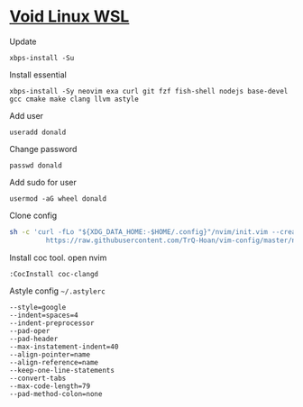 # [Void Linux WSL](https://github.com/am11/VoidWSL)

Update
```
xbps-install -Su
```

Install essential
```
xbps-install -Sy neovim exa curl git fzf fish-shell nodejs base-devel gcc cmake make clang llvm astyle
```

Add user
```
useradd donald
```

Change password
```
passwd donald
```

Add sudo for user
```
usermod -aG wheel donald
```

Clone config
```sh
sh -c 'curl -fLo "${XDG_DATA_HOME:-$HOME/.config}"/nvim/init.vim --create-dirs \
         https://raw.githubusercontent.com/TrQ-Hoan/vim-config/master/neovim-voidlinux-cpp/init.vim'
```

Install coc tool. open nvim
```
:CocInstall coc-clangd
```

Astyle config `~/.astylerc`
```
--style=google
--indent=spaces=4
--indent-preprocessor
--pad-oper
--pad-header
--max-instatement-indent=40
--align-pointer=name
--align-reference=name
--keep-one-line-statements
--convert-tabs
--max-code-length=79
--pad-method-colon=none
```
